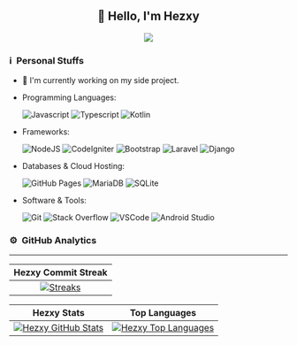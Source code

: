 <div align="center">
<h2>👋 Hello, I'm Hezxy</h2>

[<img src="https://img.shields.io/badge/instagram-%23E4405F.svg?&style=for-the-badge&logo=instagram&logoColor=white">](https://instagram.com/fathurprd)

</div>

### ℹ &nbsp;Personal Stuffs
- 🔭 I'm currently working on my side project.
- Programming Languages: &nbsp;

  ![Javascript](https://img.shields.io/badge/Javascript-F0DB4F?style=for-the-badge&logo=javascript&logoColor=323330)
  ![Typescript](https://img.shields.io/badge/TypeScript-3178c6?style=for-the-badge&logo=typescript&logoColor=fff)
  ![Kotlin](https://img.shields.io/badge/Kotlin-7F52FF?style=for-the-badge&logo=kotlin&logoColor=fff)

- Frameworks: &nbsp;

  ![NodeJS](https://img.shields.io/badge/Node.js-43853D?style=for-the-badge&logo=node.js&logoColor=white)
  ![CodeIgniter](https://img.shields.io/badge/CodeIgniter-DD4814?style=for-the-badge&logo=CodeIgniter&logoColor=fff)
  ![Bootstrap](https://img.shields.io/badge/Bootstrap-563d7c?style=for-the-badge&logo=bootstrap&logoColor=fff)
  ![Laravel](https://img.shields.io/badge/Laravel-f55247?style=for-the-badge&logo=laravel&logoColor=fff)
  ![Django](https://img.shields.io/badge/Django-092e20?style=for-the-badge&logo=django)

- Databases & Cloud Hosting: &nbsp;

  ![GitHub Pages](https://img.shields.io/badge/GitHub%20pages-000?style=for-the-badge&logo=github&logoColor=fff)
  ![MariaDB](https://img.shields.io/badge/MariaDB-00758f?style=for-the-badge&logo=mariadb)
  ![SQLite](https://img.shields.io/badge/SQLite-003a57?style=for-the-badge&logo=sqlite&logoColor=fff)

- Software & Tools: &nbsp;

  ![Git](https://img.shields.io/badge/Git-f34f29?style=for-the-badge&logo=git&logoColor=fff)
  ![Stack Overflow](https://img.shields.io/badge/Stack_overflow-F47F24?style=for-the-badge&logo=stackoverflow&logoColor=fff)
  ![VSCode](https://img.shields.io/badge/Visual_Studio_Code-0098FF?style=for-the-badge&logo=visualstudiocode&logoColor=fff)
  ![Android Studio](https://img.shields.io/badge/Android_Studio-3ddc84?style=for-the-badge&logo=androidstudio&logoColor=fff)

### ⚙ &nbsp;GitHub Analytics

---

|        Hezxy Commit Streak        |
|:--------------------------------:|
|    [![Streaks](https://streak-stats.demolab.com/?user=hezxy&theme=radical)](https://streak-stats.demolab.com/)    |

|    Hezxy Stats    |    Top Languages    |
| :---------------------: | :-------------------: |
|    [![Hezxy GitHub Stats](https://github-readme-stats.vercel.app/api?username=hezxy&hide=stars&show_icons=true&locale=en&hide_rank=true&custom_title=My%20GitHub%20Stats&theme=radical)](https://github-readme-stats.vercel.app)    |    [![Hezxy Top Languages](https://github-readme-stats.vercel.app/api/top-langs?username=hezxy&layout=compact&theme=radical)](https://github-readme-stats.vercel.app)    |

<!--
**hezxy/hezxy** is a ✨ _special_ ✨ repository because its `README.md` (this file) appears on your GitHub profile.

Here are some ideas to get you started:

- 🔭 I’m currently working on ...
- 🌱 I’m currently learning ...
- 👯 I’m looking to collaborate on ...
- 🤔 I’m looking for help with ...
- 💬 Ask me about ...
- 📫 How to reach me: ...
- 😄 Pronouns: ...
- ⚡ Fun fact: ...
-->
